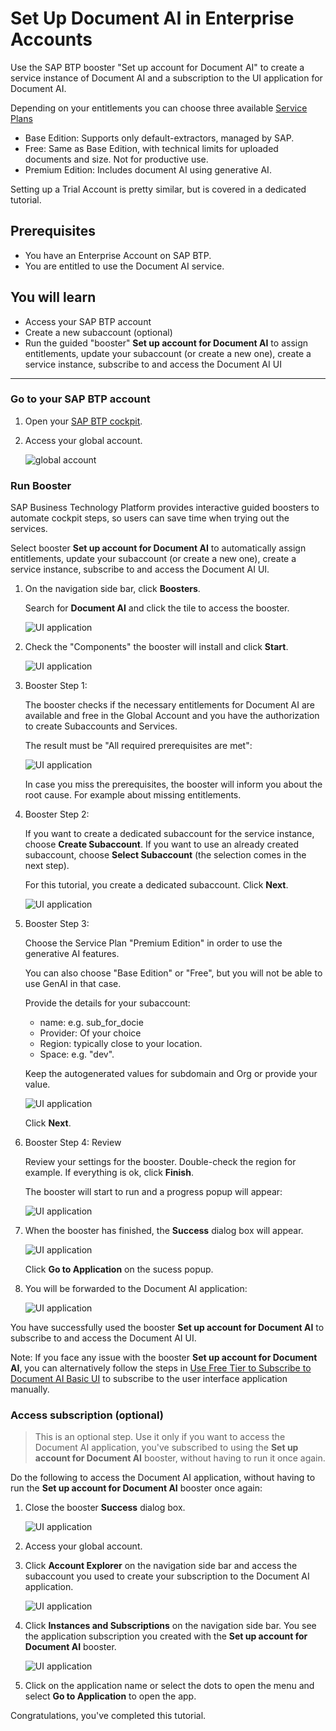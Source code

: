 <!---
parser: v2
auto_validation: true
time: 5
tags: [tutorial>beginner, topic>machine-learning, topic>artificial-intelligence, topic>cloud, software-product>sap-business-technology-platform, software-product>sap-ai-services, software-product>document-ai, tutorial>free-tier]
primary_tag: topic>machine-learning
-->



# Set Up Document AI in Enterprise Accounts

<!-- description --> Use the SAP BTP booster "Set up account for Document AI" to create a service instance of Document AI and a subscription to the UI application for Document AI.

Depending on your entitlements you can choose three available [Service Plans](https://discovery-center.cloud.sap/serviceCatalog/sap-document-ai?region=all&tab=service_plan)

- Base Edition: Supports only default-extractors, managed by SAP. 
- Free: Same as Base Edition, with technical limits for uploaded documents and size. Not for productive use.
- Premium Edition: Includes document AI using generative AI. 

Setting up a Trial Account is pretty similar, but is covered in a dedicated tutorial.


## Prerequisites
- You have an Enterprise Account on SAP BTP.  
- You are entitled to use the Document AI service.


## You will learn
  - Access your SAP BTP account
  - Create a new subaccount (optional)
  - Run the guided "booster" **Set up account for Document AI** to assign entitlements, update your subaccount (or create a new one), create a service instance, subscribe to and access the Document AI UI

---

### Go to your SAP BTP account


1. Open your [SAP BTP cockpit](https://emea.cockpit.btp.cloud.sap/cockpit).

2. Access your global account.

    ![global account](images/00_1_dox_global_acc.png)



### Run Booster


SAP Business Technology Platform provides interactive guided boosters to automate cockpit steps, so users can save time when trying out the services.

Select booster **Set up account for Document AI** to automatically assign entitlements, update your subaccount (or create a new one), create a service instance, subscribe to and access the Document AI UI.

1. On the navigation side bar, click **Boosters**.

    Search for **Document AI** and click the tile to access the booster.

    ![UI application](images/00_2_dox_booster_start.png)

3. Check the "Components" the booster will install and click **Start**.

    ![UI application](images/00_3_dox_booster.png)

4. Booster Step 1: 

    The booster checks if the necessary entitlements for Document AI are available and free in the Global Account and you have the authorization to create Subaccounts and Services. 

    The result must be "All required prerequisites are met":

    ![UI application](images/01_dox_booster_1_passed.png)

    In case you miss the prerequisites, the booster will inform you about the root cause. For example about missing entitlements.


5. Booster Step 2: 

    If you want to create a dedicated subaccount for the service instance, choose **Create Subaccount**. If you want to use an already created subaccount, choose **Select Subaccount** (the selection comes in the next step). 
   
    For this tutorial, you create a dedicated subaccount. Click **Next**.

    ![UI application](images/03_dox_booster_2_sub.png)



6. Booster Step 3:

    Choose the Service Plan "Premium Edition" in order to use the generative AI features.

    You can also choose "Base Edition" or "Free", but you will not be able to use GenAI in that case.

    Provide the details for your subaccount:

    - name: e.g. sub_for_docie
    - Provider: Of your choice
    - Region: typically close to your location.
    - Space: e.g. "dev".

    Keep the autogenerated values for subdomain and Org or provide your value.

    ![UI application](images/04_dox_booster_3_sub.png)

    Click **Next**.

7. Booster Step 4: Review

    Review your settings for the booster. Double-check the region for example. If everything is ok, click **Finish**.

    The booster will start to run and a progress popup will appear:

    ![UI application](images/05_dox_booster_4_sub.png)


   


8.  When the booster has finished, the **Success** dialog box will appear.

    ![UI application](images/06_dox_booster_5.png)

    Click **Go to Application** on the sucess popup.
 
 9. You will be forwarded to the Document AI application:
   
    ![UI application](images/07_dox_booster_6.png)


You have successfully used the booster **Set up account for Document AI** to subscribe to and access the Document AI UI.



Note: If you face any issue with the booster **Set up account for Document AI**, you can alternatively follow the steps in [Use Free Tier to Subscribe to Document AI Basic UI](https://developers.sap.com/tutorials/cp-aibus-dox-free-ui-sub.html) to subscribe to the user interface application manually.




### Access subscription (optional)


> This is an optional step. Use it only if you want to access the Document AI application, you've subscribed to using the **Set up account for Document AI** booster, without having to run it once again.

Do the following to access the Document AI application, without having to run the **Set up account for Document AI** booster once again:

1. Close the booster **Success** dialog box.

    ![UI application](images/leave-success.png)

2. Access your global account.

3. Click **Account Explorer** on the navigation side bar and access the subaccount you used to create your subscription to the Document AI application.

    ![UI application](images/subaccounts.png)

4. Click **Instances and Subscriptions** on the navigation side bar. You see the application subscription you created with the **Set up account for Document AI** booster.

    ![UI application](images/subscription.png)

5. Click on the application name or select the dots to open the menu and select **Go to Application** to open the app.


Congratulations, you've completed this tutorial.
